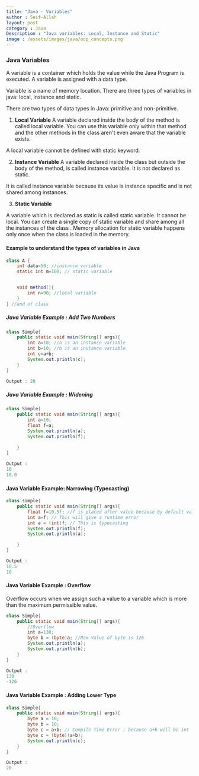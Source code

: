 ```yaml
---
title: "Java - Variables"
author : Seif-Allah
layout: post
category : Java
Description : "Java variables: Local, Instance and Static"
image : /assets/images/java/oop_concepts.png
---
```


### Java Variables

A variable is a container which holds the value while the Java Program is executed. A variable is assigned with a data type. 

Variable is a name of memory location. There are three types of variables in java: local, instance and static. 


There are two types of data types in Java: primitive and non-primitive.

1. **Local Variable**
A variable declared inside the body of the method is called local variable. You can use this variable only within that method and the other methods in the class aren't even aware that the variable exists.

A local variable cannot be defined with static keyword.

2. **Instance Variable**
A variable declared inside the class but outside the body of the method, is called instance variable. 
It is not declared as static. 

It is called instance variable because its value is instance specific and is not shared among instances.

3. **Static Variable**

A variable which is declared as static is called static variable. It cannot be local. You can create a single copy of static variable and share among all the instances of the class . Memory allocation for static variable happens only once when the class is loaded in the memory. 

#### Example to understand the types of variables in Java 

```java
class A {
    int data=50; //instance variable
    static int m=100; // static variable


    void method(){
        int n=90; //local variable
    }
} //end of class
```



##### Java Variable Example : Add Two Numbers

```java
class Simple{
    public static void main(String[] args){
        int a=10; //a is an instance variable
        int b=10; //b is an instance variable
        int c=a+b; 
        System.out.println(c);
    }   
}

Output : 20
```

##### Java Variable Example : Widening

```java
class Simple{
    public static void main(String[] args){
        int a=10; 
        float f=a;
        System.out.println(a);
        System.out.println(f);
        
    }
}

Output : 
10
10.0
```

#### Java Variable Example: Narrowing (Typecasting)

```java
class simple{
    public static void main(String[] args){
        float f=10.5f; //f is placed after value because by default value is double, so to tell the compiler to treat is as float explicitly we use f or F
        int a=f; // This will give a runtime error
        int a = (int)f; // This is typecasting
        System.out.println(f); 
        System.out.println(a); 

    }
}

Output : 
10.5
10
```

#### Java Variable Example : Overflow

Overflow occurs when we assign such a value to a variable which is more than the maximum permissible value.

```java
class Simple{
    public static void main(String[] args){
        //Overflow
        int a=130; 
        byte b = (byte)a; //Max Value of byte is 126  
        System.out.println(a);
        System.out.println(b);
    }
}

Output : 
130
-126
```
#### Java Variable Example : Adding Lower Type

```java
class Simple{
    public static void main(String[] args){
        byte a = 10; 
        byte b = 10; 
        byte c = a+b; // Compile Time Error : because a+b will be int 
        byte c = (byte)(a+b);
        System.out.println(c);
    }
}

Output :
20